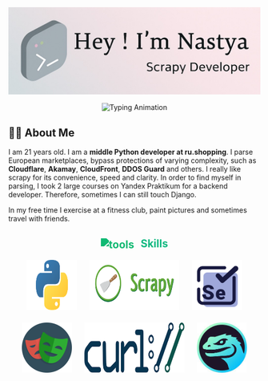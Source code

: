 <p align="center">
  <img src="./github-header-image.png" alt="Header">
</p>

<p align="center">
  <img src="https://readme-typing-svg.demolab.com?font=Quicksand&pause=1000&color=888888&center=true&vCenter=true&width=500&lines=Python+Developer;Scrapy+Developer;Parsing+Expert" alt="Typing Animation" />
</p>

## 👨‍💻 About Me

I am 21 years old. I am a **middle Python developer at ru.shopping**. I parse European marketplaces, bypass protections of varying complexity, such as **Cloudflare**, **Akamay**, **CloudFront**, **DDOS Guard** and others. I really like scrapy for its convenience, speed and clarity. In order to find myself in parsing, I took 2 large courses on Yandex Praktikum for a backend developer. Therefore, sometimes I can still touch Django.

In my free time I exercise at a fitness club, paint pictures and sometimes travel with friends.

<h2 align="center" style="color: #10B981;">
  <img src="https://cdn-icons-png.flaticon.com/512/126/126472.png" alt="tools" width="28" height="28" style="vertical-align: middle; margin-right: 8px; filter: invert(49%) sepia(96%) saturate(726%) hue-rotate(112deg) brightness(90%) contrast(88%);">
  Skills
</h2>

<p align="center" style="display: flex; justify-content: center; gap: 25px; flex-wrap: wrap;">
  <img src="./python.png" alt="Python" width="100" height="100"/>
  <img src="./scrapy1.png" alt="Scrapy" width="180" height="100"/>
  <img src="./selenium.png" alt="Selenium" width="100" height="100"/>
  <img src="./playwright" alt="Playwright" width="100" height="100"/>
  <img src="./curl.png" alt="Curl" width="200" height="100"/>
  <img src="./camoufox.jpeg" alt="Camoufox" width="100" height="100"/>
</p>

